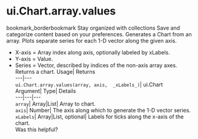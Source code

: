  
#  ui.Chart.array.values 
bookmark_borderbookmark Stay organized with collections  Save and categorize content based on your preferences.
Generates a Chart from an array. Plots separate series for each 1-D vector along the given axis. 
- X-axis = Array index along axis, optionally labeled by xLabels.
- Y-axis = Value.
- Series = Vector, described by indices of the non-axis array axes.
Returns a chart.
Usage| Returns  
---|---  
`ui.Chart.array.values(array, axis,  _xLabels_)`| ui.Chart  
Argument| Type| Details  
---|---|---  
`array`| Array|List| Array to chart.  
`axis`| Number| The axis along which to generate the 1-D vector series.  
`xLabels`| Array|List, optional| Labels for ticks along the x-axis of the chart.  
Was this helpful?

